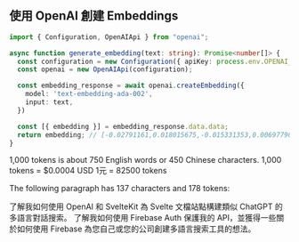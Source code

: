 ## <carbon-3d-print-mesh /> 使用 OpenAI 創建 Embeddings <!-- Create embeddings using OpenAI -->

```ts {all|13}
import { Configuration, OpenAIApi } from "openai";

async function generate_embedding(text: string): Promise<number[]> {
  const configuration = new Configuration({ apiKey: process.env.OPENAI_API_KEY });
  const openai = new OpenAIApi(configuration);

  const embedding_response = await openai.createEmbedding({
    model: 'text-embedding-ada-002',
    input: text,
  })

  const [{ embedding }] = embedding_response.data.data;
  return embedding; // [-0.02791161,0.018015675,-0.015331353,0.0069779027,0.00460408,0.018162578,-0.013808901, ...]
}
```
1,000 tokens is about 750 English words or 450 Chinese characters.
1,000 tokens = $0.0004 USD
1元 = 82500 tokens

The following paragraph has 137 characters and 178 tokens:

了解我如何使用 OpenAI 和 SvelteKit 為 Svelte 文檔站點構建類似 ChatGPT 的多語言對話搜索。
了解我如何使用 Firebase Auth 保護我的 API，並獲得一些關於如何使用 Firebase 為您自己或您的公司創建多語言搜索工具的想法。

<!-- https://platform.openai.com/tokenizer -->